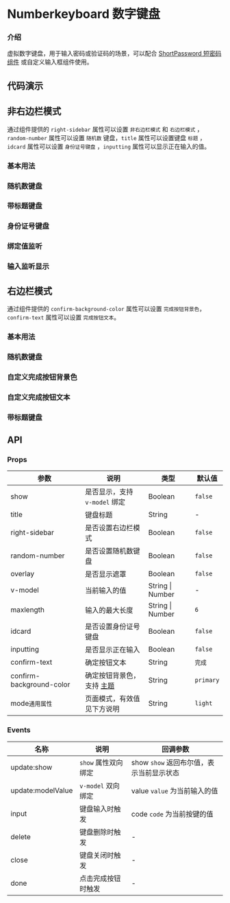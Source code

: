 # Numberkeyboard 数字键盘

### 介绍
虚拟数字键盘，用于输入密码或验证码的场景，可以配合 <a href="short-password">ShortPassword 短密码组件</a> 或自定义输入框组件使用。

<TipsIntroduce />

## 代码演示

## 非右边栏模式
通过组件提供的 `right-sidebar` 属性可以设置 `非右边栏模式` 和 `右边栏模式` ，`random-number` 属性可以设置 `随机数` 键盘，`title` 属性可以设置键盘 `标题` ，`idcard` 属性可以设置 `身份证号键盘` ，`inputting` 属性可以显示正在输入的值。

### 基本用法

<show-code com-type="numberkeyboard" com-show-type="base" />

### 随机数键盘

<show-code com-type="numberkeyboard" com-show-type="random" />

### 带标题键盘

<show-code com-type="numberkeyboard" com-show-type="title" />

### 身份证号键盘

<show-code com-type="numberkeyboard" com-show-type="idcard" />

### 绑定值监听

<show-code com-type="numberkeyboard" com-show-type="desc" />

### 输入监听显示

<show-code com-type="numberkeyboard" com-show-type="inputting" />

## 右边栏模式
通过组件提供的 `confirm-background-color` 属性可以设置 `完成按钮背景色`，`confirm-text` 属性可以设置 `完成按钮文本`。

### 基本用法

<show-code com-type="numberkeyboard" com-show-type="right-base" />

### 随机数键盘

<show-code com-type="numberkeyboard" com-show-type="right-random" />

### 自定义完成按钮背景色

<show-code com-type="numberkeyboard" com-show-type="right-confirm-bg" />

### 自定义完成按钮文本

<show-code com-type="numberkeyboard" com-show-type="right-confirm-text" />

### 带标题键盘

<show-code com-type="numberkeyboard" com-show-type="right-title" />

## API

### Props
| 参数 | 说明 | 类型 | 默认值
| --- | --- | --- | ---
| show | 是否显示，支持 `v-model` 绑定 | Boolean | `false`
| title | 键盘标题 | String | -
| right-sidebar | 是否设置右边栏模式 | Boolean | `false`
| random-number | 是否设置随机数键盘 | Boolean | `false`
| overlay | 是否显示遮罩 | Boolean | `false`
| v-model | 当前输入的值 | String \| Number | -
| maxlength | 输入的最大长度 | String \| Number | `6`
| idcard | 是否设置身份证号键盘 | Boolean | `false`
| inputting | 是否显示正在输入 | Boolean | `false`
| confirm-text | 确定按钮文本 | String | `完成`
| confirm-background-color | 确定按钮背景色，支持 <a href="/guide/theme">主题</a> | String | `primary`
| mode`通用属性` | 页面模式，有效值见下方说明 | String  | `light`

<PropsModeProp />

### Events
| 名称 | 说明 | 回调参数
| --- | --- | ---
| update:show | `show` 属性双向绑定 | show `show` 返回布尔值，表示当前显示状态
| update:modelValue | `v-model` 双向绑定 | value `value` 为当前输入的值
| input | 键盘输入时触发 | code `code` 为当前按键的值
| delete | 键盘删除时触发 | -
| close | 键盘关闭时触发 | -
| done | 点击完成按钮时触发 | -





